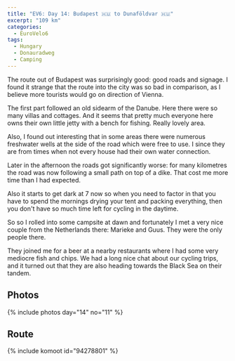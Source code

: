 ```yaml
---
title: "EV6: Day 14: Budapest 🇭🇺 to Dunaföldvar 🇭🇺"
excerpt: "109 km"
categories:
  - EuroVelo6
tags:
  - Hungary
  - Donauradweg
  - Camping
---
```

The route out of Budapest was surprisingly good: good roads and signage. I found it strange that the route into the city was so bad in comparison, as I believe more tourists would go on direction of Vienna.

The first part followed an old sidearm of the Danube. Here there were so many villas and cottages. And it seems that pretty much everyone here owns their own little jetty with a bench for fishing. Really lovely area.

Also, I found out interesting that in some areas there were numerous freshwater wells at the side of the road which were free to use. I since they are from times when not every house had their own water connection.

Later in the afternoon the roads got significantly worse: for many kilometres the road was now following a small path on top of a dike. That cost me more time than I had expected.

Also it starts to get dark at 7 now so when you need to factor in that you have to spend the mornings drying your tent and packing everything, then you don't have so much time left for cycling in the daytime.

So so I rolled into some campsite at dawn and fortunately I met a very nice couple from the Netherlands there: Marieke and Guus. They were the only people there.

They joined me for a beer at a nearby restaurants where I had some very mediocre fish and chips. We had a long nice chat about our cycling trips, and it turned out that they are also heading towards the Black Sea on their tandem.

## Photos

{% include photos day="14" no="11" %}

## Route

{% include komoot id="94278801" %}
